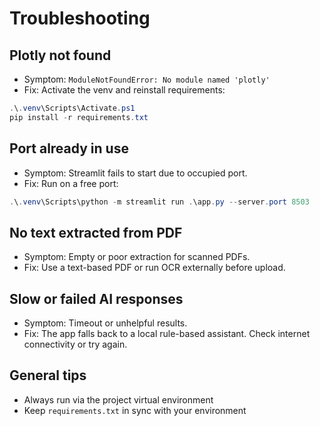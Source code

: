 # Troubleshooting

## Plotly not found

- Symptom: `ModuleNotFoundError: No module named 'plotly'`
- Fix: Activate the venv and reinstall requirements:

```powershell
.\.venv\Scripts\Activate.ps1
pip install -r requirements.txt
```

## Port already in use

- Symptom: Streamlit fails to start due to occupied port.
- Fix: Run on a free port:

```powershell
.\.venv\Scripts\python -m streamlit run .\app.py --server.port 8503
```

## No text extracted from PDF

- Symptom: Empty or poor extraction for scanned PDFs.
- Fix: Use a text-based PDF or run OCR externally before upload.

## Slow or failed AI responses

- Symptom: Timeout or unhelpful results.
- Fix: The app falls back to a local rule-based assistant. Check internet connectivity or try again.

## General tips

- Always run via the project virtual environment
- Keep `requirements.txt` in sync with your environment
